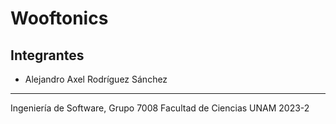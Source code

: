 # Wooftonics

## Integrantes
- Alejandro Axel Rodríguez Sánchez

---

Ingeniería de Software, Grupo 7008
Facultad de Ciencias UNAM 2023-2
